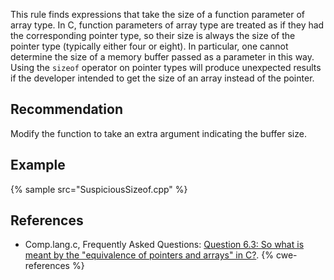 This rule finds expressions that take the size of a function parameter of array type. In C, function parameters of array type are treated as if they had the corresponding pointer type, so their size is always the size of the pointer type (typically either four or eight). In particular, one cannot determine the size of a memory buffer passed as a parameter in this way. Using the `sizeof` operator on pointer types will produce unexpected results if the developer intended to get the size of an array instead of the pointer.


## Recommendation
Modify the function to take an extra argument indicating the buffer size.


## Example
{% sample src="SuspiciousSizeof.cpp" %}

## References
* Comp.lang.c, Frequently Asked Questions: [Question 6.3: So what is meant by the "equivalence of pointers and arrays" in C?](http://c-faq.com/aryptr/aryptrequiv.html).
{% cwe-references %}
